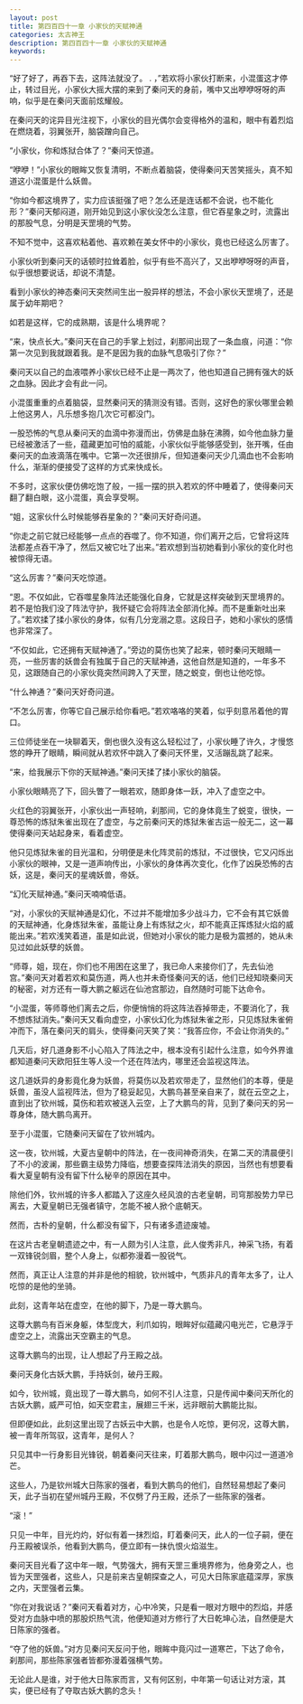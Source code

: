 ```yaml
---
layout: post
title: 第四百四十一章 小家伙的天赋神通
categories: 太古神王
description: 第四百四十一章 小家伙的天赋神通
keywords:
---
```


“好了好了，再吞下去，这阵法就没了。   .  ，”若欢将小家伙打断来，小混蛋这才停止，转过目光，小家伙大摇大摆的来到了秦问天的身前，嘴中又出咿咿呀呀的声响，似乎是在秦问天面前炫耀般。

在秦问天的诧异目光注视下，小家伙的目光偶尔会变得格外的温和，眼中有着烈焰在燃烧着，羽翼张开，脑袋蹭向自己。

“小家伙，你和炼狱合体了？”秦问天惊道。

“咿咿！”小家伙的眼眸又恢复清明，不断点着脑袋，使得秦问天苦笑摇头，真不知道这小混蛋是什么妖兽。

“你如今都这境界了，实力应该挺强了吧？怎么还是连话都不会说，也不能化形？”秦问天郁闷道，刚开始见到这小家伙没怎么注意，但它吞星象之时，流露出的那股气息，分明是天罡境的气势。

不知不觉中，这喜欢粘着他、喜欢赖在美女怀中的小家伙，竟也已经这么厉害了。

小家伙听到秦问天的话顿时拉耸着脸，似乎有些不高兴了，又出咿咿呀呀的声音，似乎很想要说话，却说不清楚。

看到小家伙的神态秦问天突然间生出一股异样的想法，不会小家伙天罡境了，还是属于幼年期吧？

如若是这样，它的成熟期，该是什么境界呢？

“来，快点长大。”秦问天在自己的手掌上划过，刹那间出现了一条血痕，问道：“你第一次见到我就跟着我。是不是因为我的血脉气息吸引了你？”

秦问天以自己的血液喂养小家伙已经不止是一两次了，他也知道自己拥有强大的妖之血脉。因此才会有此一问。

小混蛋重重的点着脑袋，显然秦问天的猜测没有错。否则，这好色的家伙哪里会赖上他这男人，凡乐想多抱几次它可都没门。

一股恐怖的气息从秦问天的血滴中弥漫而出，仿佛是血脉在沸腾，如今他血脉力量已经被激活了一些，蕴藏更加可怕的威能，小家伙似乎能够感受到，张开嘴，任由秦问天的血液滴落在嘴中。它第一次还很排斥，但知道秦问天少几滴血也不会影响什么，渐渐的便接受了这样的方式来快成长。

不多时，这家伙便仿佛吃饱了般，一摇一摆的拱入若欢的怀中睡着了，使得秦问天翻了翻白眼，这小混蛋，真会享受啊。

“姐，这家伙什么时候能够吞星象的？”秦问天好奇问道。

“你走之前它就已经能够一点点的吞噬了。你不知道，你们离开之后，它曾将这阵法都差点吞干净了，然后又被它吐了出来。”若欢想到当初她看到小家伙的变化时也被惊得无语。

“这么厉害？”秦问天吃惊道。

“恩。不仅如此，它吞噬星象阵法还能强化自身，它就是这样突破到天罡境界的。若不是怕我们没了阵法守护，我怀疑它会将阵法全部消化掉。而不是重新吐出来了。”若欢揉了揉小家伙的身体，似有几分宠溺之意。这段日子，她和小家伙的感情也非常深了。

“不仅如此，它还拥有天赋神通了。”旁边的莫伤也笑了起来，顿时秦问天眼睛一亮，一些厉害的妖兽会有独属于自己的天赋神通，这他自然是知道的，一年多不见，这跟随自己的小家伙竟突然间跨入了天罡，随之蜕变，倒也让他吃惊。

“什么神通？”秦问天好奇问道。

“不怎么厉害，你等它自己展示给你看吧。”若欢咯咯的笑着，似乎刻意吊着他的胃口。

三位师徒坐在一块聊着天，倒也很久没有这么轻松过了，小家伙睡了许久，才慢悠悠的睁开了眼睛，瞬间就从若欢怀中跳入了秦问天怀里，又活蹦乱跳了起来。

“来，给我展示下你的天赋神通。”秦问天揉了揉小家伙的脑袋。

小家伙眼睛亮了下，回头瞥了一眼若欢，随即身体一跃，冲入了虚空之中。

火红色的羽翼张开，小家伙出一声轻响，刹那间，它的身体竟生了蜕变，很快，一尊恐怖的炼狱朱雀出现在了虚空，与之前秦问天的炼狱朱雀古运一般无二，这一幕使得秦问天站起身来，看着虚空。

他只见炼狱朱雀的目光温和，分明便是未化阵灵前的炼狱，不过很快，它又闪烁出小家伙的眼神，又是一道声响传出，小家伙的身体再次变化，化作了凶戾恐怖的古妖，这是，秦问天的星魂妖兽，帝妖。

“幻化天赋神通。”秦问天喃喃低语。

“对，小家伙的天赋神通是幻化，不过并不能增加多少战斗力，它不会有其它妖兽的天赋神通，化身炼狱朱雀，虽能让身上有炼狱之火，却不能真正挥炼狱火焰的威能出来。”若欢浅笑着道，虽是如此说，但她对小家伙的能力是极为震撼的，她从未见过如此妖孽的妖兽。

“师尊，姐，现在，你们也不用困在这里了，我已命人来接你们了，先去仙池宫。”秦问天对着若欢和莫伤道，两人也并未奇怪秦问天的话，他们已经知晓秦问天的秘密，对方还有一尊大鹏之躯远在仙池宫那边，自然随时可能下达命令。

“小混蛋，等师尊他们离去之后，你便悄悄的将这阵法吞掉带走，不要消化了，我不想炼狱消失。”秦问天又看向虚空，小家伙幻化为炼狱朱雀之形，只见炼狱朱雀俯冲而下，落在秦问天的肩头，使得秦问天笑了笑：“我答应你，不会让你消失的。”

几天后，好几道身影不小心陷入了阵法之中，根本没有引起什么注意，如今外界谁都知道秦问天欧阳狂生等人没一个还在阵法内，哪里还会监视这阵法。

这几道妖异的身影竟化身为妖兽，将莫伤以及若欢带走了，显然他们的本尊，便是妖兽，虽没人监视阵法，但为了稳妥起见，大鹏鸟甚至亲自来了，就在云空之上，直到出了钦州城，莫伤和若欢被送入云空，上了大鹏鸟的背，见到了秦问天的另一尊身体，随大鹏鸟离开。

至于小混蛋，它随秦问天留在了钦州城内。

这一夜，钦州城，大夏古皇朝中的阵法，在一夜间神奇消失，在第二天的清晨便引了不小的波澜，那些霸主级势力降临，想要查探阵法消失的原因，当然也有想要看看大夏皇朝有没有留下什么秘辛的原因在其中。

除他们外，钦州城的许多人都踏入了这座久经风浪的古老皇朝，司穹那股势力早已离去，大夏皇朝已无强者镇守，怎能不被人掀个底朝天。

然而，古朴的皇朝，什么都没有留下，只有诸多遗迹废墟。

在这片古老皇朝遗迹之中，有一人颇为引人注意，此人俊秀非凡，神采飞扬，有着一双锋锐剑眉，整个人身上，似都弥漫着一股锐气。

然而，真正让人注意的并非是他的相貌，钦州城中，气质非凡的青年太多了，让人吃惊的是他的坐骑。

此刻，这青年站在虚空，在他的脚下，乃是一尊大鹏鸟。

这尊大鹏鸟有百米身躯，体型庞大，利爪如钩，眼眸好似蕴藏闪电光芒，它悬浮于虚空之上，流露出天空霸主的气息。

这尊大鹏鸟的出现，让人想起了丹王殿之战。

秦问天身化古妖大鹏，手持妖剑，破丹王殿。

如今，钦州城，竟出现了一尊大鹏鸟，如何不引人注意，只是传闻中秦问天所化的古妖大鹏，威严可怕，如天空君主，展翅三千米，远非眼前大鹏能比拟。

但即便如此，此刻这里出现了古妖云中大鹏，也是令人吃惊，更何况，这尊大鹏，被一青年所驾驭，这青年，是何人？

只见其中一行身影目光锋锐，朝着秦问天往来，盯着那大鹏鸟，眼中闪过一道道冷芒。

这些人，乃是钦州城大日陈家的强者，看到大鹏鸟的他们，自然轻易想起了秦问天，此子当初在望州城丹王殿，不仅劈了丹王殿，还杀了一些陈家的强者。

“滚！”

只见一中年，目光灼灼，好似有着一抹烈焰，盯着秦问天，此人的一位子嗣，便在丹王殿被误杀，他看到大鹏鸟，便立即有一抹仇恨火焰滋生。

秦问天目光看了这中年一眼，气势强大，拥有天罡三重境界修为，他身旁之人，也皆为天罡强者，这些人，只是前来古皇朝探查之人，可见大日陈家底蕴深厚，家族之内，天罡强者云集。

“你在对我说话？”秦问天看着对方，心中冷笑，只是看一眼对方眼中的烈焰，并感受对方血脉中喷的那股炽热气流，他便知道对方修行了大日乾坤心法，自然便是大日陈家的强者。

“夺了他的妖兽。”对方见秦问天反问于他，眼眸中竟闪过一道寒芒，下达了命令，刹那间，那些陈家强者皆都弥漫着强横气势。

无论此人是谁，对于他大日陈家而言，又有何区别，中年第一句话让对方滚，其实，便已经有了夺取古妖大鹏的念头！
